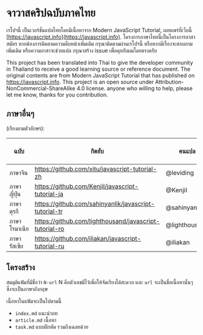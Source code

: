 # จาวาสคริปฉบับภาคไทย

เรโปฯนี้ เป็นเวอร์ชั่นแปลไทยโดยมีเนื้อหาจาก Modern JavaScript Tutorial, เผยแพร่ที่เว็บนี้ [https://javascript.info](https://javascript.info). โครงการภาษาไทยนี้เป็นโครงการอาสาสมัคร หากต้องการติดตามความคืบหน้าเพิ่มเติม กรุณาติดตามผ่านเรโปฯนี้ หรือหากมีเรื่องจะสอบถามเพิ่มเติม หรือความอาสาจะช่วยแปล กรุณาสร้าง issue เพื่อคุยกับผมโดยตรงครับ 

This project has been translated into Thai to give the developer community in Thailand to receive a good learning source or reference document. The original contents are from Modern JavaScript Tutorial that has published on https://javascript.info. This project is an open source under Attribution-NonCommercial-ShareAlike 4.0 license. anyone who willing to help, please let me know, thanks for you contribution.

## ภาษาอื่นๆ

(เรียงตามตัวอักษร):

| ฉบับ | กิตฮับ | คนแปล | แปลไปแล้วกี่เปอร์เซ็นต์ | เผยแพร่ที่ |
|----------|--------|-------------------|-----------------|-----------|
| ภาษาจีน | https://github.com/xitu/javascript-tutorial-zh | @leviding | ![](http://translate-hook.javascript.info/stats/zh.svg?1) | https://zh.javascript.info |
| ภาษาญี่ปุ่น | https://github.com/KenjiI/javascript-tutorial-ja | @KenjiI | ![](http://translate-hook.javascript.info/stats/ja.svg?1) | https://ja.javascript.info |
| ภาษาตุรกี | https://github.com/sahinyanlik/javascript-tutorial-tr | @sahinyanlik | ![](http://translate-hook.javascript.info/stats/tr.svg?1) | - |
| ภาษาโรมาเนีย | https://github.com/lighthousand/javascript-tutorial-ro | @lighthousand | เพิ่งเริ่ม | - |
| ภาษารัสเซีย | https://github.com/iliakan/javascript-tutorial-ru | @iliakan | ทั้งหมด | https://learn.javascript.ru |

## โครงสร้าง

สมมุติแฟ้มที่มีชื่อว่า `N-url` N คือตัวเลขมีไว้เพื่อให้จัดเรียงได้สะดวก และ `url` จะเป็นชื่อเนื้อหานั้นๆ ซึ่งจะเป็นภาษาอังกฤษ

เนื้อหาในแฟ้มจะเป็นไปตามนี้

  - `index.md` แนะนำบท
  - `article.md` เนื้อหา
  - `task.md` แบบฝึกหัด รวมถึงเฉลยด้วย
